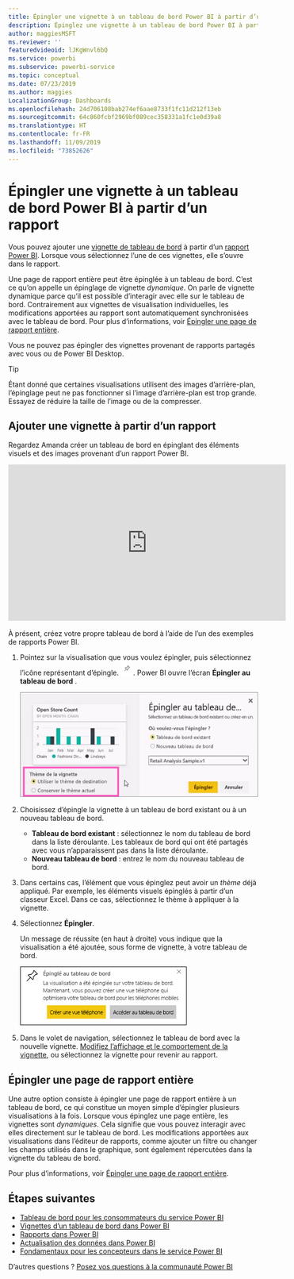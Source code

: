 ```yaml
---
title: Épingler une vignette à un tableau de bord Power BI à partir d’un rapport
description: Épinglez une vignette à un tableau de bord Power BI à partir d’un rapport.
author: maggiesMSFT
ms.reviewer: ''
featuredvideoid: lJKgWnvl6bQ
ms.service: powerbi
ms.subservice: powerbi-service
ms.topic: conceptual
ms.date: 07/23/2019
ms.author: maggies
LocalizationGroup: Dashboards
ms.openlocfilehash: 24d706108bab274ef6aae8733f1fc11d212f13eb
ms.sourcegitcommit: 64c860fcbf2969bf089cec358331a1fc1e0d39a8
ms.translationtype: HT
ms.contentlocale: fr-FR
ms.lasthandoff: 11/09/2019
ms.locfileid: "73852626"
---
```

# <a name="pin-a-tile-to-a-power-bi-dashboard-from-a-report"></a>Épingler une vignette à un tableau de bord Power BI à partir d’un rapport

Vous pouvez ajouter une [vignette de tableau de bord](consumer/end-user-tiles.md) à partir d’un [rapport Power BI](consumer/end-user-reports.md). Lorsque vous sélectionnez l’une de ces vignettes, elle s’ouvre dans le rapport.

Une page de rapport entière peut être épinglée à un tableau de bord. C’est ce qu’on appelle un épinglage de vignette *dynamique*. On parle de vignette dynamique parce qu’il est possible d’interagir avec elle sur le tableau de bord. Contrairement aux vignettes de visualisation individuelles, les modifications apportées au rapport sont automatiquement synchronisées avec le tableau de bord. Pour plus d’informations, voir [Épingler une page de rapport entière](#pin-an-entire-report-page).

Vous ne pouvez pas épingler des vignettes provenant de rapports partagés avec vous ou de Power BI Desktop. 

> [!TIP]
> Étant donné que certaines visualisations utilisent des images d’arrière-plan, l’épinglage peut ne pas fonctionner si l’image d’arrière-plan est trop grande. Essayez de réduire la taille de l’image ou de la compresser.  
> 
> 

## <a name="pin-a-tile-from-a-report"></a>Ajouter une vignette à partir d’un rapport
Regardez Amanda créer un tableau de bord en épinglant des éléments visuels et des images provenant d’un rapport Power BI.
    

<iframe width="560" height="315" src="https://www.youtube.com/embed/lJKgWnvl6bQ" frameborder="0" allowfullscreen></iframe>

À présent, créez votre propre tableau de bord à l’aide de l’un des exemples de rapports Power BI.

1. Pointez sur la visualisation que vous voulez épingler, puis sélectionnez l’icône représentant d’épingle. ![Icône d’épingle](media/service-dashboard-pin-tile-from-report/pbi_pintile_small.png). Power BI ouvre l’écran **Épingler au tableau de bord** .
   
     ![fenêtre Épingler au tableau de bord](media/service-dashboard-pin-tile-from-report/pbi_themes2.png)
2. Choisissez d’épingle la vignette à un tableau de bord existant ou à un nouveau tableau de bord.
   
   * **Tableau de bord existant** : sélectionnez le nom du tableau de bord dans la liste déroulante. Les tableaux de bord qui ont été partagés avec vous n’apparaissent pas dans la liste déroulante.
   * **Nouveau tableau de bord** : entrez le nom du nouveau tableau de bord.
3. Dans certains cas, l’élément que vous épinglez peut avoir un *thème* déjà appliqué. Par exemple, les éléments visuels épinglés à partir d’un classeur Excel. Dans ce cas, sélectionnez le thème à appliquer à la vignette.
4. Sélectionnez **Épingler**.
   
   Un message de réussite (en haut à droite) vous indique que la visualisation a été ajoutée, sous forme de vignette, à votre tableau de bord.
   
   ![Message de réussite](media/service-dashboard-pin-tile-from-report/pinsuccess.png)
5. Dans le volet de navigation, sélectionnez le tableau de bord avec la nouvelle vignette. [Modifiez l’affichage et le comportement de la vignette](service-dashboard-edit-tile.md), ou sélectionnez la vignette pour revenir au rapport.

## <a name="pin-an-entire-report-page"></a>Épingler une page de rapport entière
Une autre option consiste à épingler une page de rapport entière à un tableau de bord, ce qui constitue un moyen simple d’épingler plusieurs visualisations à la fois. Lorsque vous épinglez une page entière, les vignettes sont *dynamiques*. Cela signifie que vous pouvez interagir avec elles directement sur le tableau de bord. Les modifications apportées aux visualisations dans l’éditeur de rapports, comme ajouter un filtre ou changer les champs utilisés dans le graphique, sont également répercutées dans la vignette du tableau de bord.  

Pour plus d’informations, voir [Épingler une page de rapport entière](service-dashboard-pin-live-tile-from-report.md).

## <a name="next-steps"></a>Étapes suivantes
- [Tableau de bord pour les consommateurs du service Power BI](consumer/end-user-dashboards.md)
- [Vignettes d’un tableau de bord dans Power BI](consumer/end-user-tiles.md)
- [Rapports dans Power BI](consumer/end-user-reports.md)
- [Actualisation des données dans Power BI](refresh-data.md)
- [Fondamentaux pour les concepteurs dans le service Power BI](service-basic-concepts.md)

D’autres questions ? [Posez vos questions à la communauté Power BI](https://community.powerbi.com/)

